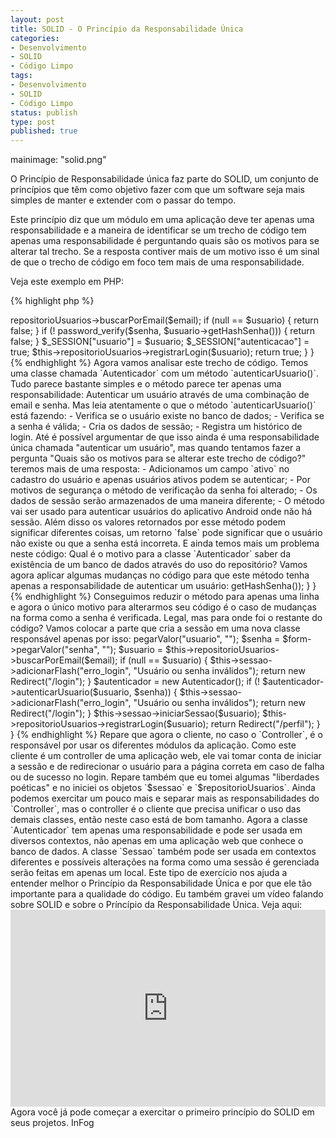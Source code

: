 ```yaml
---
layout: post
title: SOLID - O Princípio da Responsabilidade Única
categories:
- Desenvolvimento
- SOLID
- Código Limpo
tags:
- Desenvolvimento
- SOLID
- Código Limpo
status: publish
type: post
published: true
---
```

mainimage: "solid.png"

O Princípio de Responsabilidade única faz parte do SOLID, um conjunto de princípios
que têm como objetivo fazer com que um software seja mais simples de manter e
extender com o passar do tempo.

Este princípio diz que um módulo em uma aplicação deve ter apenas uma responsabilidade
e a maneira de identificar se um trecho de código tem apenas uma responsabilidade
é perguntando quais são os motivos para se alterar tal trecho. Se a resposta
contiver mais de um motivo isso é um sinal de que o trecho de código em foco
tem mais de uma responsabilidade.

Veja este exemplo em PHP:

{% highlight php %}
<?php
class Autenticador
{
    private $repositorioUsuarios;

    public function autenticarUsuario(string $email, string $senha): bool
    {
        $usuario = $this->repositorioUsuarios->buscarPorEmail($email);

        if (null == $usuario) {
            return false;
        }

        if (! password_verify($senha, $usuario->getHashSenha())) {
            return false;
        }

        $_SESSION["usuario"] = $usuario;
        $_SESSION["autenticacao"] = true;

        $this->repositorioUsuarios->registrarLogin($usuario);

        return true;
    }
}
{% endhighlight %}

Agora vamos analisar este trecho de código. Temos uma classe chamada
`Autenticador` com um método `autenticarUsuario()`. Tudo parece bastante simples
e o método parece ter apenas uma responsabilidade: Autenticar um usuário
através de uma combinação de email e senha.

Mas leia atentamente o que o método `autenticarUsuario()` está fazendo:

- Verifica se o usuário existe no banco de dados;
- Verifica se a senha é válida;
- Cria os dados de sessão;
- Registra um histórico de login.

Até é possível argumentar de que isso ainda é uma responsabilidade única
chamada "autenticar um usuário", mas quando tentamos fazer a pergunta "Quais
são os motivos para se alterar este trecho de código?" teremos mais de uma
resposta:

- Adicionamos um campo `ativo` no cadastro do usuário e apenas usuários ativos podem se autenticar;
- Por motivos de segurança o método de verificação da senha foi alterado;
- Os dados de sessão serão armazenados de uma maneira diferente;
- O método vai ser usado para autenticar usuários do aplicativo Android onde não há sessão.

Além disso os valores retornados por esse método podem significar diferentes
coisas, um retorno `false` pode significar que o usuário não existe ou que a
senha está incorreta. E ainda temos mais um problema neste código: Qual é o motivo
para a classe `Autenticador` saber da existência de um banco de dados através do
uso do repositório?

Vamos agora aplicar algumas mudanças no código para que este método tenha apenas
a responsabilidade de autenticar um usuário:

<?php
class Autenticador
{
    public function autenticarUsuario(Usuario $usuario, string $senha): bool
    {
        return password_verify($senha, $usuario->getHashSenha());
    }
}
{% endhighlight %}

Conseguimos reduzir o método para apenas uma linha e agora o único motivo para
alterarmos seu código é o caso de mudanças na forma como a senha é verificada.

Legal, mas para onde foi o restante do código? Vamos colocar a parte que cria
a sessão em uma nova classe responsável apenas por isso:

<?php
class Sessao
{
    public function iniciarSessao(Usuario $usuario): bool
    {
        $_SESSION["usuario"] = $usuario;
        $_SESSION["autenticacao"] = true;
        
        return true;
    }
    
    // ...
}
{% endhighlight %}

E por último podemos mover o restante do código para a o cliente que estava
usando a classe `Autenticador` no começo, que pode ser por exemplo um
`Controller` em uma estrutura **MVC**:

<?php

use Form; // Apenas um exemplo para gerenciar os dados de formulários
use Redirect; // Exemplo para redirecionar
use Sessao; // A classe que criamos acima
use Autenticador;

class LoginController extends BaseController
{
    private $repositorioUsuarios;
    private $sessao;

    public function actionLogin()
    {
        $form = new Form($_POST);
        
        $email = $form->pegarValor("usuario", "");
        $senha = $form->pegarValor("senha", "");
        
        $usuario = $this->repositorioUsuarios->buscarPorEmail($email);

        if (null == $usuario) {
            $this->sessao->adicionarFlash("erro_login", "Usuário ou senha inválidos");
            return new Redirect("/login");
        }
        
        $autenticador = new Autenticador();

        if (! $autenticador->autenticarUsuario($usuario, $senha)) {
            $this->sessao->adicionarFlash("erro_login", "Usuário ou senha inválidos");
            return new Redirect("/login");
        }

        $this->sessao->iniciarSessao($usuario);
        $this->repositorioUsuarios->registrarLogin($usuario);

        return Redirect("/perfil");
    }
}
{% endhighlight %}

Repare que agora o cliente, no caso o `Controller`, é o responsável por
usar os diferentes módulos da aplicação. Como este cliente é um controller
de uma aplicação web, ele vai tomar conta de iniciar a sessão e de redirecionar
o usuário para a página correta em caso de falha ou de sucesso no login.

Repare também que eu tomei algumas "liberdades poéticas" e no iniciei os
objetos `$sessao` e `$repositorioUsuarios`.

Ainda podemos exercitar um pouco mais e separar mais as responsabilidades do
`Controller`, mas o controller é o cliente que precisa unificar o uso das
demais classes, então neste caso está de bom tamanho.

Agora a classe `Autenticador` tem apenas uma responsabilidade e pode ser
usada em diversos contextos, não apenas em uma aplicação web que conhece o
banco de dados.

A classe `Sessao` também pode ser usada em contextos diferentes e possíveis
alterações na forma como uma sessão é gerenciada serão feitas em apenas
um local.

Este tipo de exercício nos ajuda a entender melhor o Princípio da
Responsabilidade Única e por que ele  tão importante para a qualidade
do código.

Eu também gravei um vídeo falando sobre SOLID e sobre o Príncípio da
Responsabilidade Única. Veja aqui:

<iframe width="100%" height="315" src="https://www.youtube.com/embed/-Gw7_RCUEGQ" frameborder="0" allowfullscreen></iframe>

Agora você já pode começar a exercitar o primeiro princípio do SOLID em
seus projetos.

InFog
